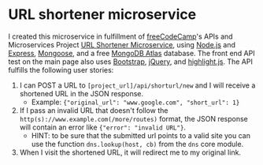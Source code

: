 # URL shortener microservice

I created this microservice in fulfillment of [freeCodeCamp](https://freecodecamp.org)'s APIs and Microservices Project [URL Shortener Microservice](https://www.freecodecamp.org/learn/apis-and-microservices/apis-and-microservices-projects/url-shortener-microservice), using [Node.js](https://nodejs.org/en/) and [Express](https://expressjs.com/), [Mongoose](https://mongoosejs.com/), and a free [MongoDB Atlas](https://www.mongodb.com/cloud/atlas) database. The front end API test on the main page also uses [Bootstrap](https://getbootstrap.com/), [jQuery](https://jquery.com/), and [highlight.js](https://highlightjs.org/). The API fulfills the following user stories:

1.  I can POST a URL to `[project_url]/api/shorturl/new` and I will receive a shortened URL in the JSON response.
    - Example: `{"original_url": "www.google.com", "short_url": 1}`
2.  If I pass an invalid URL that doesn't follow the `http(s)://www.example.com(/more/routes)` format, the JSON response will contain an error like `{"error": "invalid URL"}`.
    - HINT: to be sure that the submitted url points to a valid site you can use the function `dns.lookup(host, cb)` from the `dns` core module.
3.  When I visit the shortened URL, it will redirect me to my original link.
